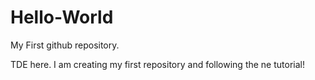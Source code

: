 # Hello-World
My First github repository.

TDE here. I am creating my first repository and following the ne tutorial!
